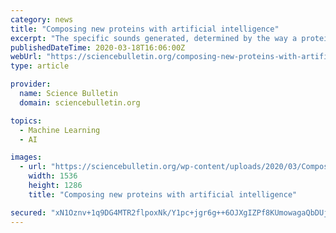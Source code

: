 ```yaml
---
category: news
title: "Composing new proteins with artificial intelligence"
excerpt: "The specific sounds generated, determined by the way a protein folds, can be used to train deep learning neural networks. “These networks learn to understand the complex language folded proteins speak at multiple time scales,” said Markus J."
publishedDateTime: 2020-03-18T16:06:00Z
webUrl: "https://sciencebulletin.org/composing-new-proteins-with-artificial-intelligence/"
type: article

provider:
  name: Science Bulletin
  domain: sciencebulletin.org

topics:
  - Machine Learning
  - AI

images:
  - url: "https://sciencebulletin.org/wp-content/uploads/2020/03/Composing-new-proteins-with-artificial-intelligence.jpg"
    width: 1536
    height: 1286
    title: "Composing new proteins with artificial intelligence"

secured: "xN1Oznv+1q9DG4MTR2flpoxNk/Y1pc+jgr6g++6OJXgIZPf8KUmowagaQbDUjL4BJvK+KUR7qBL5PoRVSdhRHG1XsTWEyNgPRKGl2LryD917gSQXrtir+dQ/bnYqxTKBH4ZJuTrY0vvcUG6ktYypqwaNW0dC7IUocNQYR17f8vCzROPvXZG4xtoazlxZG9cT9Ar2NyUvqtVeqkJdqvmfO/6FgQZxBS0CzDHMilnGNNt2WEz1moVmS8vgEkjDSwAOXeir/1IDnAQ4tAUWiGqpuu7DcLyxSTluJdPjaZwn8r0YXQlCLIvV1dOyQZpsKMCn;QEs71ISUiMSjaa1Klq8KqQ=="
---
```


